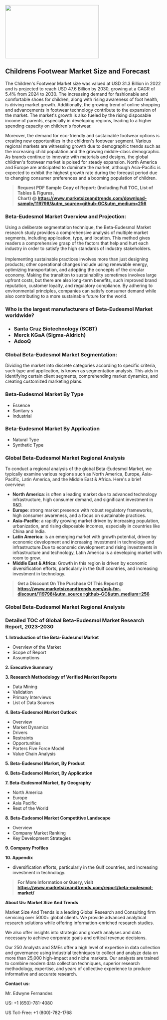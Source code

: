 <p><img class="alignnone size-medium wp-image-20088" src="https://ffe5etoiles.com/wp-content/uploads/2024/12/MST1-300x171.png" alt="" width="300" height="171" /></p><h2>Childrens Footwear Market Size and Forecast</h2><p>The Children's Footwear Market size was valued at USD 31.3 Billion in 2022 and is projected to reach USD 47.6 Billion by 2030, growing at a CAGR of 5.4% from 2024 to 2030. The increasing demand for fashionable and comfortable shoes for children, along with rising awareness of foot health, is driving market growth. Additionally, the growing trend of online shopping and advancements in footwear technology contribute to the expansion of the market. The market's growth is also fueled by the rising disposable income of parents, especially in developing regions, leading to a higher spending capacity on children's footwear.</p><p>Moreover, the demand for eco-friendly and sustainable footwear options is creating new opportunities in the children's footwear segment. Various regional markets are witnessing growth due to demographic trends such as the increasing child population and the growing middle-class demographic. As brands continue to innovate with materials and designs, the global children's footwear market is poised for steady expansion. North America and Europe are anticipated to dominate the market, although Asia-Pacific is expected to exhibit the highest growth rate during the forecast period due to changing consumer preferences and a booming population of children.</p></p><blockquote id="" class=""><strong>Request PDF Sample Copy of Report: (Including Full TOC, List of Tables &amp; Figures, Chart)&nbsp;@&nbsp;<strong><a href="https://www.marketsizeandtrends.com/download-sample/119798/&utm_source=github-GC&utm_medium=256" target="_blank">https://www.marketsizeandtrends.com/download-sample/119798/&utm_source=github-GC&utm_medium=256</a></strong></strong></blockquote><h3 id="" class="">Beta-Eudesmol Market&nbsp;Overview and Projection:</h3><p id="" class="">Using a deliberate segmentation technique, the Beta-Eudesmol Market research study provides a comprehensive analysis of multiple market segments, including application, type, and location. This method gives readers a comprehensive grasp of the factors that help and hurt each industry in order to satisfy the high standards of industry stakeholders. <br /> <br />Implementing sustainable practices involves more than just designing products; other operational changes include using renewable energy, optimizing transportation, and adopting the concepts of the circular economy. Making the transition to sustainability sometimes involves large upfront costs, but there are also long-term benefits, such improved brand reputation, customer loyalty, and regulatory compliance. By adhering to environmental principles, companies can satisfy consumer demand while also contributing to a more sustainable future for the world.</p><h3 id="" class="">Who is the largest manufacturers of&nbsp;Beta-Eudesmol Market worldwide?</h3><h3 class=""><p><ul><li>Santa Cruz Biotechnology (SCBT) </li><li> Merck KGaA (Sigma-Aldrich) </li><li> AdooQ</li></ul></p></h3><h3 id="" class="">Global&nbsp;Beta-Eudesmol Market Segmentation:</h3><p id="" class="">Dividing the market into discrete categories according to specific criteria, such type and application, is known as segmentation analysis. This aids in identifying certain client segments, comprehending market dynamics, and creating customized marketing plans.</p><h3 id="" class="">Beta-Eudesmol Market&nbsp;By Type</h3><p><p><ul><li>Essence </li><li> Sanitary s </li><li> Industrial</p></li></ul></p></p><h3 id="" class="">Beta-Eudesmol Market&nbsp;By Application</h3><p class=""><p><ul><li>Natural Type </li><li> Synthetic Type</li></ul></p></p><h3 id="" class="">Global Beta-Eudesmol Market Regional Analysis</h3><p id="" class="">To conduct a regional analysis of the global Beta-Eudesmol Market, we typically examine various regions such as North America, Europe, Asia-Pacific, Latin America, and the Middle East &amp; Africa. Here's a brief overview:</p><ul><li><strong>North America</strong>: is often a leading market due to advanced technology infrastructure, high consumer demand, and significant investment in R&amp;D.</li><li><strong>Europe</strong>: strong market presence with robust regulatory frameworks, high consumer awareness, and a focus on sustainable practices.</li><li><strong>Asia-Pacific</strong>: a rapidly growing market driven by increasing population, urbanization, and rising disposable incomes, especially in countries like China and India.</li><li><strong>Latin America</strong>: is an emerging market with growth potential, driven by economic development and increasing investment in technology and infrastructure.Due to economic development and rising investments in infrastructure and technology, Latin America is a developing market with room to grow.</li><li><strong>Middle East &amp; Africa</strong>: Growth in this region is driven by economic diversification efforts, particularly in the Gulf countries, and increasing investment in technology.</li></ul><blockquote id="" class=""><strong>Get a Discount On The Purchase Of This Report @ <strong><a href="https://www.marketsizeandtrends.com/ask-for-discount/119798/&utm_source=github-GC&utm_medium=256" target="_blank">https://www.marketsizeandtrends.com/ask-for-discount/119798/&utm_source=github-GC&utm_medium=256</a></strong></strong></blockquote><h3 id="" class="">Global Beta-Eudesmol Market Regional Analysis</h3><h3 id="" class="">Detailed TOC of Global Beta-Eudesmol Market Research Report, 2023-2030</h3><p id="" class=""><strong>1. Introduction of the Beta-Eudesmol Market</strong></p><ul><li>Overview of the Market</li><li>Scope of Report</li><li>Assumptions</li></ul><p id="" class=""><strong>2. Executive Summary</strong></p><p id="" class=""><strong>3. Research Methodology of Verified Market Reports</strong></p><ul><li>Data Mining</li><li>Validation</li><li>Primary Interviews</li><li>List of Data Sources</li></ul><p id="" class=""><strong>4. Beta-Eudesmol Market Outlook</strong></p><ul><li>Overview</li><li>Market Dynamics</li><li>Drivers</li><li>Restraints</li><li>Opportunities</li><li>Porters Five Force Model</li><li>Value Chain Analysis</li></ul><p id="" class=""><strong>5. Beta-Eudesmol Market, By Product</strong></p><p id="" class=""><strong>6. Beta-Eudesmol Market, By Application</strong></p><p id="" class=""><strong>7. Beta-Eudesmol Market, By Geography</strong></p><ul><li>North America</li><li>Europe</li><li>Asia Pacific</li><li>Rest of the World</li></ul><p id="" class=""><strong>8. Beta-Eudesmol Market Competitive Landscape</strong></p><ul><li>Overview</li><li>Company Market Ranking</li><li>Key Development Strategies</li></ul><p id="" class=""><strong>9. Company Profiles</strong></p><p id="" class=""><strong>10. Appendix</strong></p><ul><li>diversification efforts, particularly in the Gulf countries, and increasing investment in technology.</li></ul><blockquote id="" class=""><strong>For More Information or Query, visit <strong><strong><a href="https://www.marketsizeandtrends.com/report/beta-eudesmol-market/" target="_blank">https://www.marketsizeandtrends.com/report/beta-eudesmol-market/</a></strong></strong></strong></blockquote><p id="" class=""><strong>About Us: Market Size And Trends</strong></p><p id="" class="">Market Size And Trends is a leading Global Research and Consulting firm servicing over 5000+ global clients. We provide advanced analytical research solutions while offering information-enriched research studies.</p><p id="" class="">We also offer insights into strategic and growth analyses and data necessary to achieve corporate goals and critical revenue decisions.</p><p id="" class="">Our 250 Analysts and SMEs offer a high level of expertise in data collection and governance using industrial techniques to collect and analyze data on more than 25,000 high-impact and niche markets. Our analysts are trained to combine modern data collection techniques, superior research methodology, expertise, and years of collective experience to produce informative and accurate research.</p><p id="" class=""><strong>Contact us:</strong></p><p id="" class="">Mr. Edwyne Fernandes</p><p id="" class="">US: +1 (650)-781-4080</p><p id="" class="">US Toll-Free: +1 (800)-782-1768</p>
